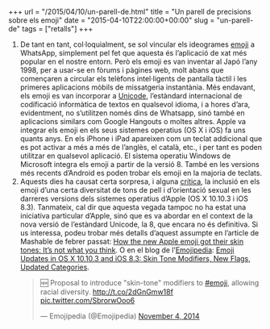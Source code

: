 +++
url = "/2015/04/10/un-parell-de.html"
title = "Un parell de precisions sobre els emoji"
date = "2015-04-10T22:00:00+00:00"
slug = "un-parell-de"
tags = ["retalls"]
+++

1. De tant en tant, col·loquialment, se sol vincular els ideogrames [emoji](http://en.wikipedia.org/wiki/Emoji) a WhatsApp, simplement pel fet que aquesta és l’aplicació de xat més popular en el nostre entorn. Però els emoji es van inventar al Japó l’any 1998, per a usar-se en fòrums i pàgines web, molt abans que començaren a circular els telèfons intel·ligents de pantalla tàctil i les primeres aplicacions mòbils de missatgeria instantània. Més endavant, els emoji es van incorporar a [Unicode](http://ca.wikipedia.org/wiki/Unicode), l’estàndard internacional de codificació informàtica de textos en qualsevol idioma, i a hores d’ara, evidentment, no s’utilitzen només dins de Whatsapp, sinó també en aplicacions similars com Google Hangouts o moltes altres. Apple va integrar els emoji en els seus sistemes operatius (OS X i iOS) fa uns quants anys. En els iPhone i iPad apareixen com un teclat addicional que es pot activar a més a més de l’anglès, el català, etc., i per tant es poden utilitzar en qualsevol aplicació. El sistema operatiu Windows de Microsoft integra els emoji a partir de la versió 8. També en les versions més recents d’Android es poden trobar els emoji en la majoria de teclats.
2. Aquests dies ha causat certa sorpresa, i alguna [crítica](http://www.washingtonpost.com/posteverything/wp/2015/04/10/how-apples-new-multicultural-emojis-are-more-racist-than-before/), la inclusió en els emoji d’una certa diversitat de tons de pell i d’orientació sexual en les darreres versions dels sistemes operatius d’Apple (OS X 10.10.3 i iOS 8.3). Tanmateix, cal dir que aquesta vegada tampoc no ha estat una iniciativa particular d’Apple, sinó que es va abordar en el context de la nova versió de l’estàndard Unicode, la 8, que encara no és definitiva. Si us interessa, podeu trobar més detalls d’aquest assumpte en l’article de Mashable de febrer passat: [How the new Apple emoji got their skin tones: It’s not what you think](http://mashable.com/2015/02/26/diverse-emoji-explainer/). O en el blog de l’[Emojipedia](http://emojipedia.org/): [Emoji Updates in OS X 10.10.3 and iOS 8.3: Skin Tone Modifiers, New Flags, Updated Categories](http://blog.emojipedia.org/os-x-10103-emoji-refinements).
    <blockquote class="twitter-tweet"><p lang="en" dir="ltr">🆕 Proposal to introduce &quot;skin-tone&quot; modifiers to <a href="https://twitter.com/hashtag/emoji?src=hash&amp;ref_src=twsrc%5Etfw">#emoji</a>, allowing racial diversity. <a href="http://t.co/2dGnGmw18f">http://t.co/2dGnGmw18f</a> <a href="http://t.co/SbrorwOoo6">pic.twitter.com/SbrorwOoo6</a></p>&mdash; Emojipedia (@Emojipedia) <a href="https://twitter.com/Emojipedia/status/529647881243086848?ref_src=twsrc%5Etfw">November 4, 2014</a></blockquote> <script async src="https://platform.twitter.com/widgets.js" charset="utf-8"></script>